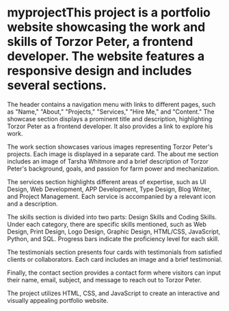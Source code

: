 # myprojectThis project is a portfolio website showcasing the work and skills of Torzor Peter, a frontend developer. The website features a responsive design and includes several sections.

The header contains a navigation menu with links to different pages, such as "Name," "About," "Projects," "Services," "Hire Me," and "Content." The showcase section displays a prominent title and description, highlighting Torzor Peter as a frontend developer. It also provides a link to explore his work.

The work section showcases various images representing Torzor Peter's projects. Each image is displayed in a separate card. The about me section includes an image of Tarsha Whitmore and a brief description of Torzor Peter's background, goals, and passion for farm power and mechanization.

The services section highlights different areas of expertise, such as UI Design, Web Development, APP Development, Type Design, Blog Writer, and Project Management. Each service is accompanied by a relevant icon and a description.

The skills section is divided into two parts: Design Skills and Coding Skills. Under each category, there are specific skills mentioned, such as Web Design, Print Design, Logo Design, Graphic Design, HTML/CSS, JavaScript, Python, and SQL. Progress bars indicate the proficiency level for each skill.

The testimonials section presents four cards with testimonials from satisfied clients or collaborators. Each card includes an image and a brief testimonial.

Finally, the contact section provides a contact form where visitors can input their name, email, subject, and message to reach out to Torzor Peter.

The project utilizes HTML, CSS, and JavaScript to create an interactive and visually appealing portfolio website.
